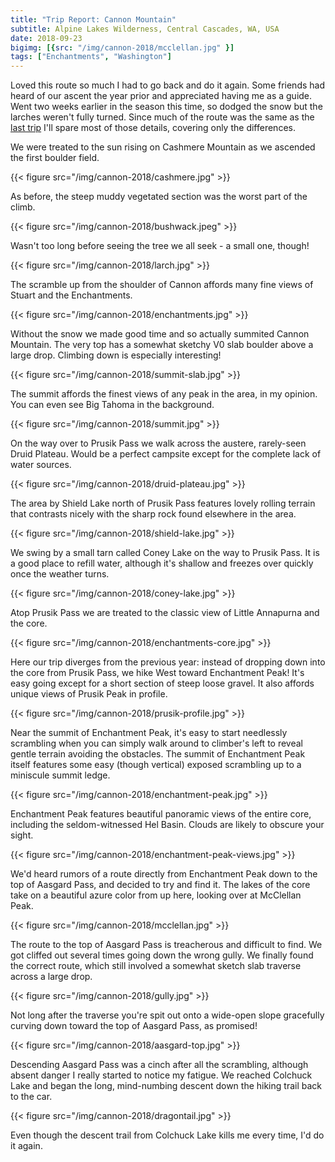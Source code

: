 ```yaml
---
title: "Trip Report: Cannon Mountain"
subtitle: Alpine Lakes Wilderness, Central Cascades, WA, USA
date: 2018-09-23
bigimg: [{src: "/img/cannon-2018/mcclellan.jpg" }]
tags: ["Enchantments", "Washington"]
---
```


Loved this route so much I had to go back and do it again.
Some friends had heard of our ascent the year prior and appreciated having me as a guide.
Went two weeks earlier in the season this time, so dodged the snow but the larches weren't fully turned.
Since much of the route was the same as the [last trip](/post/2017-10-08-cannon-mountain) I'll spare most of those details, covering only the differences.

We were treated to the sun rising on Cashmere Mountain as we ascended the first boulder field.

{{< figure src="/img/cannon-2018/cashmere.jpg" >}}

As before, the steep muddy vegetated section was the worst part of the climb.

{{< figure src="/img/cannon-2018/bushwack.jpeg" >}}

Wasn't too long before seeing the tree we all seek - a small one, though!

{{< figure src="/img/cannon-2018/larch.jpg" >}}

The scramble up from the shoulder of Cannon affords many fine views of Stuart and the Enchantments.

{{< figure src="/img/cannon-2018/enchantments.jpg" >}}

Without the snow we made good time and so actually summited Cannon Mountain.
The very top has a somewhat sketchy V0 slab boulder above a large drop.
Climbing down is especially interesting!

{{< figure src="/img/cannon-2018/summit-slab.jpg" >}}

The summit affords the finest views of any peak in the area, in my opinion.
You can even see Big Tahoma in the background.

{{< figure src="/img/cannon-2018/summit.jpg" >}}

On the way over to Prusik Pass we walk across the austere, rarely-seen Druid Plateau.
Would be a perfect campsite except for the complete lack of water sources.

{{< figure src="/img/cannon-2018/druid-plateau.jpg" >}}

The area by Shield Lake north of Prusik Pass features lovely rolling terrain that contrasts nicely with the sharp rock found elsewhere in the area.

{{< figure src="/img/cannon-2018/shield-lake.jpg" >}}

We swing by a small tarn called Coney Lake on the way to Prusik Pass.
It is a good place to refill water, although it's shallow and freezes over quickly once the weather turns.

{{< figure src="/img/cannon-2018/coney-lake.jpg" >}}

Atop Prusik Pass we are treated to the classic view of Little Annapurna and the core.

{{< figure src="/img/cannon-2018/enchantments-core.jpg" >}}

Here our trip diverges from the previous year: instead of dropping down into the core from Prusik Pass, we hike West toward Enchantment Peak!
It's easy going except for a short section of steep loose gravel.
It also affords unique views of Prusik Peak in profile.

{{< figure src="/img/cannon-2018/prusik-profile.jpg" >}}

Near the summit of Enchantment Peak, it's easy to start needlessly scrambling when you can simply walk around to climber's left to reveal gentle terrain avoiding the obstacles.
The summit of Enchantment Peak itself features some easy (though vertical) exposed scrambling up to a miniscule summit ledge.

{{< figure src="/img/cannon-2018/enchantment-peak.jpg" >}}

Enchantment Peak features beautiful panoramic views of the entire core, including the seldom-witnessed Hel Basin.
Clouds are likely to obscure your sight.

{{< figure src="/img/cannon-2018/enchantment-peak-views.jpg" >}}

We'd heard rumors of a route directly from Enchantment Peak down to the top of Aasgard Pass, and decided to try and find it.
The lakes of the core take on a beautiful azure color from up here, looking over at McClellan Peak.

{{< figure src="/img/cannon-2018/mcclellan.jpg" >}}

The route to the top of Aasgard Pass is treacherous and difficult to find.
We got cliffed out several times going down the wrong gully.
We finally found the correct route, which still involved a somewhat sketch slab traverse across a large drop.

{{< figure src="/img/cannon-2018/gully.jpg" >}}

Not long after the traverse you're spit out onto a wide-open slope gracefully curving down toward the top of Aasgard Pass, as promised!

{{< figure src="/img/cannon-2018/aasgard-top.jpg" >}}

Descending Aasgard Pass was a cinch after all the scrambling, although absent danger I really started to notice my fatigue.
We reached Colchuck Lake and began the long, mind-numbing descent down the hiking trail back to the car.

{{< figure src="/img/cannon-2018/dragontail.jpg" >}}

Even though the descent trail from Colchuck Lake kills me every time, I'd do it again.

